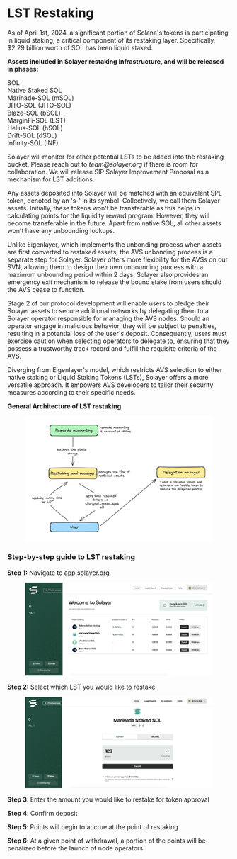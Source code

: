# LST Restaking

As of April 1st, 2024, a significant portion of Solana's tokens is participating in liquid staking, a critical component of its restaking layer. Specifically, $2.29 billion worth of SOL has been liquid staked.&#x20;

**Assets included in Solayer restaking infrastructure, and will be released in phases:**&#x20;

SOL \
Native Staked SOL \
Marinade-SOL (mSOL)\
JITO-SOL (JITO-SOL)\
Blaze-SOL (bSOL)\
MarginFi-SOL (LST)\
Helius-SOL (hSOL)\
Drift-SOL (dSOL)\
Infinity-SOL (INF)

Solayer will monitor for other potential LSTs to be added into the restaking bucket. Please reach out to _team@solayer.org_ if there is room for collaboration. We will release SIP Solayer Improvement Proposal as a mechanism for LST additions.&#x20;

Any assets deposited into Solayer will be matched with an equivalent SPL token, denoted by an 's-' in its symbol. Collectively, we call them Solayer assets. Initially, these tokens won't be transferable as this helps in calculating points for the liquidity reward program. However, they will become transferable in the future. Apart from ‌native SOL, all other assets won't have any unbounding lockups.

Unlike Eigenlayer, which implements the unbonding process when assets are first converted to restaked assets, the AVS unbonding process is a separate step for Solayer. Solayer offers more flexibility for the AVSs on our SVN, allowing them to design their own unbounding process with a maximum unbounding period within 2 days. Solayer also provides an emergency exit mechanism to release the bound stake from users should the AVS cease to function.

Stage 2 of our protocol development will enable users to pledge their Solayer assets to secure additional networks by delegating  them to a Solayer operator responsible for managing the AVS nodes. Should an operator engage in malicious behavior, they will be subject to penalties, resulting in a potential loss of the user's deposit. Consequently, users must exercise caution when selecting operators to delegate to, ensuring that they possess a trustworthy track record and fulfill the requisite criteria of the AVS.

Diverging from Eigenlayer's model, which restricts AVS selection to either native staking or Liquid Staking Tokens (LSTs), Solayer offers a more versatile approach. It empowers AVS developers to tailor their security measures according to their specific needs.&#x20;



**General Architecture of LST restaking**&#x20;

<figure><img src="../.gitbook/assets/image (11).png" alt=""><figcaption></figcaption></figure>

### &#x20;

### Step-by-step guide to LST restaking&#x20;



**Step 1:** Navigate to app.solayer.org&#x20;

<figure><img src="../.gitbook/assets/image (3).png" alt=""><figcaption></figcaption></figure>

**Step 2:** Select which LST you would like to restake&#x20;

<figure><img src="../.gitbook/assets/image (1) (1).png" alt=""><figcaption></figcaption></figure>

**Step 3**: Enter the amount you would like to restake for token approval

**Step 4**: Confirm deposit &#x20;

**Step 5**: Points will begin to accrue at the point of restaking&#x20;

**Step 6**: At a given point of withdrawal, a portion of the points will be penalized before the launch of node operators&#x20;
